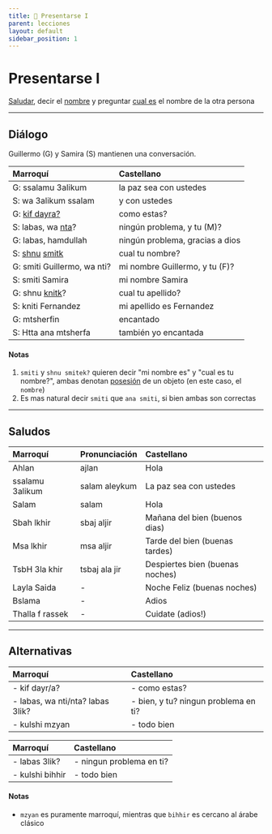```yaml
---
title: 📖 Presentarse I
parent: lecciones
layout: default
sidebar_position: 1
---
```


# Presentarse I

[Saludar](../preguntas/como-estas), decir el [nombre](../vocabulario/nombre) y preguntar [cual es](../preguntas/cual-que) el nombre de la otra persona

---

## Diálogo

Guillermo (G) y Samira (S) mantienen una conversación.

| Marroquí                                                        | Castellano                      |
|:----------------------------------------------------------------|:--------------------------------|
| G: ssalamu 3alikum                                              | la paz sea con ustedes          |
| S: wa 3alikum ssalam                                            | y con ustedes                   |
| G: [kif dayra?](../preguntas/como-estas)                        | como estas?                     |
| S: labas, wa [nta](../vocabulario/pronombres)?                  | ningún problema, y tu (M)?      |
| G: labas, hamdullah                                             | ningún problema, gracias a dios |
| S: [shnu](../preguntas/cual-que) [smitk](../vocabulario/nombre) | cual tu nombre?                 |
| G: smiti Guillermo, wa nti?                                     | mi nombre Guillermo, y tu (F)?  |
| S: smiti Samira                                                 | mi nombre Samira                |
| G: shnu [knitk](../vocabulario/nombre#apellido)?                | cual tu apellido?               |
| S: kniti Fernandez                                              | mi apellido es Fernandez        |
| G: mtsherfin                                                    | encantado                       |
| S: Htta ana mtsherfa                                            | también yo encantada            |

#### Notas
1. `smiti` y `shnu smitek?` quieren decir "mi nombre es" y "cual es tu nombre?", ambas denotan [posesión](../vocabulario/pronombres#pronombres-posesivos) de un objeto (en este caso, el `nombre`)
2. Es mas natural decir `smiti` que `ana smiti`, si bien ambas son correctas

---

## Saludos

| Marroquí        | Pronunciación | Castellano                      |
|:----------------|:--------------|:--------------------------------|
| Ahlan           | ajlan         | Hola                            |
| ssalamu 3alikum | salam aleykum | La paz sea con ustedes          |
| Salam           | salam         | Hola                            |
| Sbah lkhir      | sbaj aljir    | Mañana del bien (buenos dias)   |
| Msa lkhir       | msa aljir     | Tarde del bien (buenas tardes)  |
| TsbH 3la khir   | tsbaj ala jir | Despiertes bien (buenas noches) |
| Layla Saida     | -             | Noche Feliz (buenas noches)     |
| Bslama          | -             | Adios                           |
| Thalla f rassek | -             | Cuidate (adios!)                |

---

## Alternativas

| Marroquí                         | Castellano                           |
|:---------------------------------|:-------------------------------------|
| - kif dayr/a?                    | - como estas?                        |
| - labas, wa nti/nta? labas 3lik? | - bien, y tu? ningun problema en ti? |
| - kulshi mzyan                   | - todo bien                          |

| Marroquí        | Castellano               |
|:----------------|:-------------------------|
| - labas 3lik?   | - ningun problema en ti? |
| - kulshi bihhir | - todo bien              |

#### Notas

- `mzyan` es puramente marroquí, mientras que `bihhir` es cercano al árabe clásico